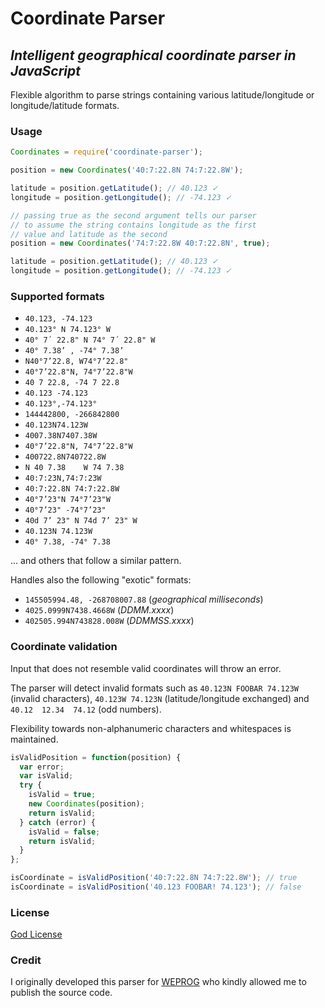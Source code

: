 # Coordinate Parser
## *Intelligent geographical coordinate parser in JavaScript*
Flexible algorithm to parse strings containing various latitude/longitude or longitude/latitude formats.

### Usage
```js
Coordinates = require('coordinate-parser');

position = new Coordinates('40:7:22.8N 74:7:22.8W');

latitude = position.getLatitude(); // 40.123 ✓
longitude = position.getLongitude(); // -74.123 ✓

// passing true as the second argument tells our parser
// to assume the string contains longitude as the first
// value and latitude as the second
position = new Coordinates('74:7:22.8W 40:7:22.8N', true);

latitude = position.getLatitude(); // 40.123 ✓
longitude = position.getLongitude(); // -74.123 ✓
```

### Supported formats
- `40.123, -74.123`
- `40.123° N 74.123° W`
- `40° 7´ 22.8" N 74° 7´ 22.8" W`
- `40° 7.38’ , -74° 7.38’`
- `N40°7’22.8, W74°7’22.8"`
- `40°7’22.8"N, 74°7’22.8"W`
- `40 7 22.8, -74 7 22.8`
- `40.123 -74.123`
- `40.123°,-74.123°`
- `144442800, -266842800`
- `40.123N74.123W`
- `4007.38N7407.38W`
- `40°7’22.8"N, 74°7’22.8"W`
- `400722.8N740722.8W`
- `N 40 7.38    W 74 7.38`
- `40:7:23N,74:7:23W`
- `40:7:22.8N 74:7:22.8W`
- `40°7’23"N 74°7’23"W`
- `40°7’23" -74°7’23"`
- `40d 7’ 23" N 74d 7’ 23" W`
- `40.123N 74.123W`
- `40° 7.38, -74° 7.38`

... and others that follow a similar pattern.

Handles also the following "exotic" formats:

- `145505994.48, -268708007.88` (*geographical milliseconds*)
- `4025.0999N7438.4668W` (*DDMM.xxxx*)
- `402505.994N743828.008W` (*DDMMSS.xxxx*)

### Coordinate validation
Input that does not resemble valid coordinates will throw an error.

The parser will detect invalid formats such as `40.123N FOOBAR 74.123W` (invalid characters), `40.123W 74.123N` (latitude/longitude exchanged) and `40.12  12.34  74.12` (odd numbers).

Flexibility towards non-alphanumeric characters and whitespaces is maintained.

```js
isValidPosition = function(position) {
  var error;
  var isValid;
  try {
    isValid = true;
    new Coordinates(position);
    return isValid;
  } catch (error) {
    isValid = false;
    return isValid;
  }
};

isCoordinate = isValidPosition('40:7:22.8N 74:7:22.8W'); // true
isCoordinate = isValidPosition('40.123 FOOBAR! 74.123'); // false
```

### License
[God License](https://github.com/servant-of-god/god-license)


### Credit
I originally developed this parser for [WEPROG](http://www.weprog.com/) who kindly allowed me to publish the source code.
